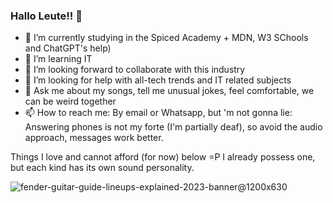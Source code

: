### Hallo Leute!! 👋

- 🔭 I’m currently studying in the Spiced Academy + MDN, W3 SChools and ChatGPT's help)
- 🌱 I’m learning IT
- 👯 I’m looking forward to collaborate with this industry
- 🤔 I’m looking for help with all-tech trends and IT related subjects
- 💬 Ask me about my songs, tell me unusual jokes, feel comfortable, we can be weird together
- 📫 How to reach me: By email or Whatsapp, but 'm not gonna lie: Answering phones is not my forte (I'm partially deaf), so avoid the audio approach, messages work better.

Things I love and cannot afford (for now) below =P I already possess one, but each kind has its own sound personality.


![fender-guitar-guide-lineups-explained-2023-banner@1200x630](https://github.com/user-attachments/assets/ce6ab058-9c64-41f2-8bbf-cf0ac53178e5)


<!--
**NandoBaroni/NandoBaroni** is a ✨ _special_ ✨ repository because its `README.md` (this file) appears on your GitHub profile.
